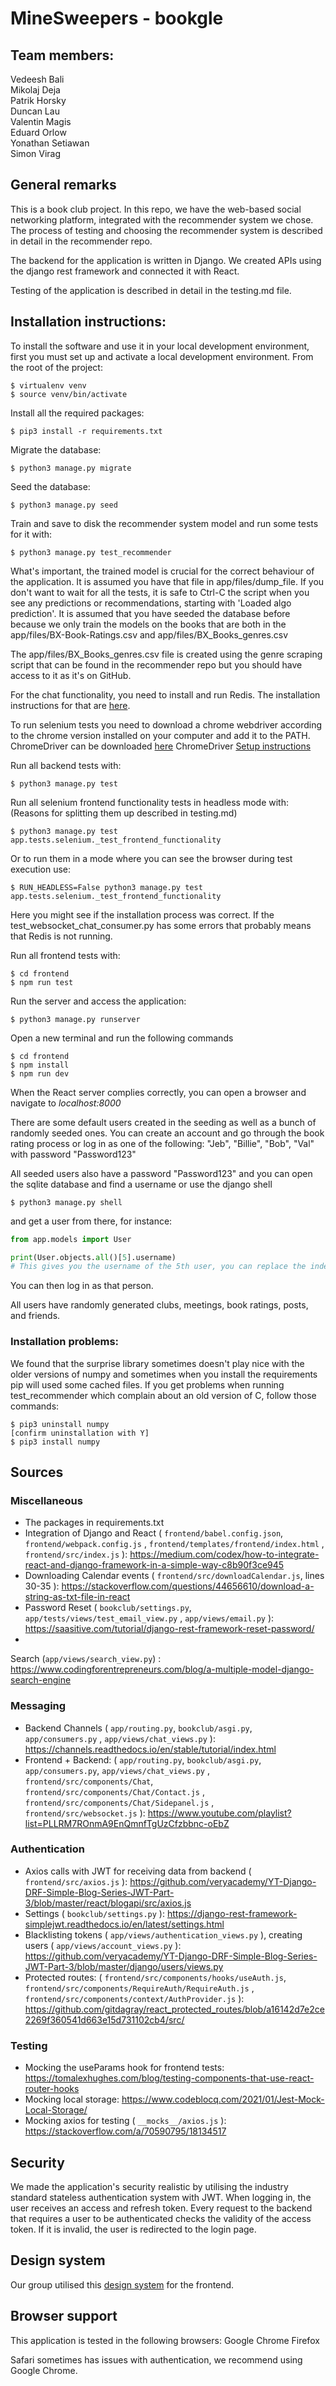 # MineSweepers - bookgle

## Team members:

Vedeesh Bali<br />
Mikolaj Deja<br />
Patrik Horsky<br />
Duncan Lau<br />
Valentin Magis<br />
Eduard Orlow<br />
Yonathan Setiawan<br />
Simon Virag<br />

## General remarks

This is a book club project. In this repo, we have the web-based social networking platform, integrated with the
recommender system we chose. The process of testing and choosing the recommender system is described in detail in the
recommender repo.

The backend for the application is written in Django. We created APIs using the django rest framework and connected it
with React.

Testing of the application is described in detail in the testing.md file.

## Installation instructions:

To install the software and use it in your local development environment, first you must set up and activate a local
development environment. From the root of the project:

```
$ virtualenv venv
$ source venv/bin/activate
```

Install all the required packages:

```
$ pip3 install -r requirements.txt
```

Migrate the database:

```
$ python3 manage.py migrate
```

Seed the database:

```
$ python3 manage.py seed
```

Train and save to disk the recommender system model and run some tests for it with:

```
$ python3 manage.py test_recommender
```

What's important, the trained model is crucial for the correct behaviour of the application. It is assumed you have that
file in app/files/dump_file. If you don't want to wait for all the tests, it is safe to Ctrl-C the script when you see
any predictions or recommendations, starting with 'Loaded algo prediction'. It is assumed that you have seeded the
database before because we only train the models on the books that are both in the app/files/BX-Book-Ratings.csv and
app/files/BX_Books_genres.csv

The app/files/BX_Books_genres.csv file is created using the genre scraping script that can be found in the recommender
repo but you should have access to it as it's on GitHub.

For the chat functionality, you need to install and run Redis. The installation instructions for that
are [here](https://redis.io/docs/getting-started/).

To run selenium tests you need to download a chrome webdriver according to the chrome version installed
on your computer and add it to the PATH. ChromeDriver can be downloaded [here](https://sites.google.com/chromium.org/driver/)
ChromeDriver [Setup instructions](https://sites.google.com/chromium.org/driver/getting-started?authuser=0)

Run all backend tests with:

```
$ python3 manage.py test
```

Run all selenium frontend functionality tests in headless mode with: (Reasons for splitting them up described in testing.md)

```
$ python3 manage.py test app.tests.selenium._test_frontend_functionality
```

Or to run them in a mode where you can see the browser during test execution use:

```
$ RUN_HEADLESS=False python3 manage.py test app.tests.selenium._test_frontend_functionality
```

Here you might see if the installation process was correct. If the test_websocket_chat_consumer.py has some errors that
probably means that Redis is not running.

Run all frontend tests with:

```
$ cd frontend
$ npm run test
```

Run the server and access the application:

```
$ python3 manage.py runserver
```

Open a new terminal and run the following commands

```
$ cd frontend
$ npm install
$ npm run dev
```

When the React server complies correctly, you can open a browser and navigate to
_localhost:8000_

There are some default users created in the seeding as well as a bunch of randomly seeded ones. You can create an
account and go through the book rating process or log in as one of the following:
"Jeb", "Billie", "Bob", "Val"
with password "Password123"

All seeded users also have a password "Password123" and you can open the sqlite database and find a username or use the
django shell

```
$ python3 manage.py shell
```

and get a user from there, for instance:

```python
from app.models import User

print(User.objects.all()[5].username)
# This gives you the username of the 5th user, you can replace the index with whatever you want (up to the number of users)
```

You can then log in as that person.

All users have randomly generated clubs, meetings, book ratings, posts, and friends.

### Installation problems:

We found that the surprise library sometimes doesn't play nice with the older versions of numpy and sometimes when you
install the requirements pip will used some cached files. If you get problems when running test_recommender which
complain about an old version of C, follow those commands:

```
$ pip3 uninstall numpy
[confirm uninstallation with Y]
$ pip3 install numpy 
```

## Sources

### Miscellaneous

+ The packages in requirements.txt
+ Integration of Django and React ( `frontend/babel.config.json`, `frontend/webpack.config.js`
  , `frontend/templates/frontend/index.html`
  , `frontend/src/index.js` ): https://medium.com/codex/how-to-integrate-react-and-django-framework-in-a-simple-way-c8b90f3ce945
+ Downloading Calendar events ( `frontend/src/downloadCalendar.js`, lines
  30-35 ): https://stackoverflow.com/questions/44656610/download-a-string-as-txt-file-in-react
+ Password Reset ( `bookclub/settings.py`, `app/tests/views/test_email_view.py`
  , `app/views/email.py` ): https://saasitive.com/tutorial/django-rest-framework-reset-password/
+
Search (`app/views/search_view.py`) : https://www.codingforentrepreneurs.com/blog/a-multiple-model-django-search-engine

### Messaging

+ Backend Channels ( `app/routing.py`, `bookclub/asgi.py`, `app/consumers.py`
  , `app/views/chat_views.py` ): https://channels.readthedocs.io/en/stable/tutorial/index.html
+ Frontend + Backend: ( `app/routing.py`, `bookclub/asgi.py`, `app/consumers.py`, `app/views/chat_views.py`
  , `frontend/src/components/Chat`, `frontend/src/components/Chat/Contact.js`
  , `frontend/src/components/Chat/Sidepanel.js`
  , `frontend/src/websocket.js` ): https://www.youtube.com/playlist?list=PLLRM7ROnmA9EnQmnfTgUzCfzbbnc-oEbZ

### Authentication

+ Axios calls with JWT for receiving data from
  backend ( `frontend/src/axios.js` ): https://github.com/veryacademy/YT-Django-DRF-Simple-Blog-Series-JWT-Part-3/blob/master/react/blogapi/src/axios.js
+ Settings ( `bookclub/settings.py` ): https://django-rest-framework-simplejwt.readthedocs.io/en/latest/settings.html
+ Blacklisting tokens ( `app/views/authentication_views.py` ), creating
  users ( `app/views/account_views.py` ): https://github.com/veryacademy/YT-Django-DRF-Simple-Blog-Series-JWT-Part-3/blob/master/django/users/views.py
+ Protected routes: ( `frontend/src/components/hooks/useAuth.js`, `frontend/src/components/RequireAuth/RequireAuth.js`
  , `frontend/src/components/context/AuthProvider.js` ): https://github.com/gitdagray/react_protected_routes/blob/a16142d7e2ce2269f360541d663e15d731102cb4/src/

### Testing

+ Mocking the useParams hook for frontend
  tests: https://tomalexhughes.com/blog/testing-components-that-use-react-router-hooks
+ Mocking local storage: https://www.codeblocq.com/2021/01/Jest-Mock-Local-Storage/
+ Mocking axios for testing ( `__mocks__/axios.js` ): https://stackoverflow.com/a/70590795/18134517

## Security

We made the application's security realistic by utilising the industry standard stateless authentication system with
JWT. When logging in, the user receives an access and refresh token. Every request to the backend that requires a user
to be authenticated checks the validity of the access token. If it is invalid, the user is redirected to the login page.

## Design system

Our group utilised this [design system](https://www.figma.com/proto/XT6zTlhEBBHkbUnse0FcsQ/Minesweepers-Group-Project%3A-Design-System?node-id=1%3A2&scaling=scale-down-width&page-id=0%3A1) for the frontend.


## Browser support
This application is tested in the following browsers:
Google Chrome
Firefox

Safari sometimes has issues with authentication, we recommend using Google Chrome.